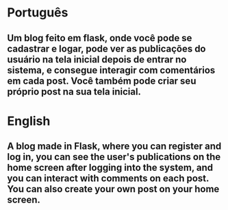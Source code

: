 # Português
## Um blog feito em flask, onde você pode se cadastrar e logar, pode ver as publicações do usuário na tela inicial depois de entrar no sistema, e consegue interagir com comentários em cada post. Você também pode criar seu próprio post na sua tela inicial.
# English
## A blog made in Flask, where you can register and log in, you can see the user's publications on the home screen after logging into the system, and you can interact with comments on each post. You can also create your own post on your home screen.
